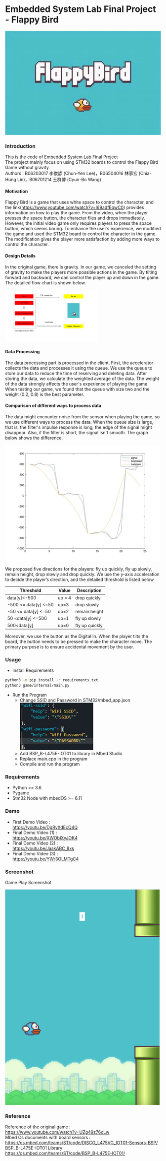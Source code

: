 # Embedded System Lab Final Project - Flappy Bird
![](./fig/bird.jpg)

### Introduction

This is the code of Embedded System Lab Final Project  
The project mainly focus on using STM32 boards to control the Flappy Bird Game without gravity.  
Authors : B06203017 李俊諺 (Chun-Yen Lee)，B06504016 林家宏 (Chia-Hung Lin)，B06701214 王群博 (Cyun-Bo Wang)  
#### Motivation

Flappy Bird is a game that uses white space to control the character, and the link(https://www.youtube.com/watch?v=I69adfEqwC0) provides information on how to play the game. 
From the video, when the player presses the space button, the character flies and drops immediately. 
However, the initial video game only requires players to press the space button, which seems boring. 
To enhance the user’s experience, we modified the game and used the STM32 board to control the character in the game. 
The modification gives the player more satisfaction by adding more ways to control the character.

#### Design Details
In the original game, there is gravity. 
In our game, we canceled the setting of gravity to make the players more possible actions in the game. 
By tilting forward and backward, we can control the player up and down in the game. 
The detailed flow chart is shown below.

<img src="./fig/flow_chart.jpg" width="300">

#### Data Processing
The data processing part is processed in the client. 
First, the accelerator collects the data and processes it using the queue. 
We use the queue to store our data to reduce the time of reserving and deleting data. 
After storing the data, we calculate the weighted average of the data. 
The weight of the data strongly affects the user's experience of playing the game. 
When testing our game, we found that the queue with size two and the weight (0.2, 0.8) is the best parameter.

#### Comparison of different ways to process data
The data might encounter noise from the sensor when playing the game, so we use different ways to process the data. 
When the queue size is large, that is, the filter's impulse response is long, the edge of the signal might disappear. 
Also, if the filter is short, the signal isn't smooth. The graph below shows the difference.

<img src="./fig/filter.jpg" width="500">

We proposed five directions for the players: fly up quickly, fly up slowly, remain height, drop slowly and drop quickly.
We use the y-axis acceleration to decide the player’s direction, and the detailed threshold is listed below

| Threshold            | Value  | Description    |
|----------------------|--------|----------------|
| data[y]<-500         | up = 4 | drop quickly   |
| -500 <= data[y] <=50 | up=3   | drop slowly    |
| -50 <= data[y] <=50  | up=2   | remain height  |
| 50 <data[y] <=500    | up=1   | fly up slowly  |
| 500<data[y]          | up=0   | fly up quickly |


Moreover, we use the button as the Digital In. 
When the player tilts the board, the button needs to be pressed to make the character move. 
The primary purpose is to ensure accidental movement by the user.



### Usage
- Install Requirements  
```bash
python3 -m pip install -r requirements.txt
python3 game/internal/main.py
```
- Run the Program
  - Change SSID and Password in STM32/mbed_app.json  
  ![](./fig/ssid.png)  
  - Add BSP_B-L475E-IOT01 to library in Mbed Studio
  - Replace main.cpp in the program
  - Compile and run the program

### Requirements
 - Python >= 3.6
 - Pygame
 - Stm32 Node with mbedOS >= 6.11


### Demo

 - First Demo Video     :   
   https://youtu.be/DgRyXdEcQ4Q    
 - Final Demo Video (1) :   
   https://youtu.be/XWOblXyJOK4  
 - Final Demo Video (2) :   
   https://youtu.be/JaakABC_8xs   
 - Final Demo Video (3) :   
   https://youtu.be/YWr3OLMTgC4  


### Screenshot
Game Play Screenshot 
 
<img src="./fig/screenshot_2.png" width="500">

### Reference

Reference of the original game :  
https://www.youtube.com/watch?v=UZg49z76cLw  
Mbed Os documents with board sensors :  
https://os.mbed.com/teams/ST/code/DISCO_L475VG_IOT01-Sensors-BSP/  
BSP_B-L475E-IOT01 Library  
https://os.mbed.com/teams/ST/code/BSP_B-L475E-IOT01/
